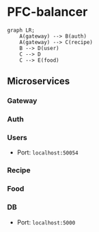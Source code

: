 # PFC-balancer

```mermaid
graph LR;
    A(gateway) --> B(auth)
    A(gateway) --> C(recipe)
    B --> D(user)
    C --> D
    C --> E(food)
```
## Microservices
### Gateway
### Auth
### Users
- Port: `localhost:50054`
### Recipe
### Food
### DB
- Port: `localhost:5000`
